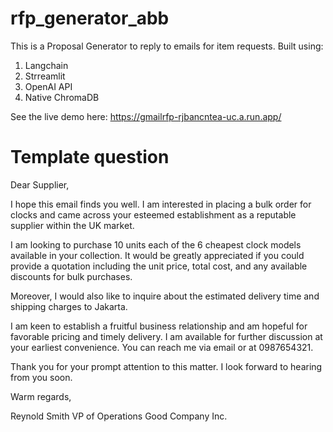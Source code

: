 # rfp_generator_abb

This is a Proposal Generator to reply to emails for item requests.
Built using:
1. Langchain
2. Strreamlit
3. OpenAI API
4. Native ChromaDB

See the live demo here: https://gmailrfp-rjbancntea-uc.a.run.app/

# Template question

Dear Supplier,

I hope this email finds you well. I am interested in placing a bulk order for clocks and came across your esteemed establishment as a reputable supplier within the UK market.

I am looking to purchase 10 units each of the 6 cheapest clock models available in your collection. It would be greatly appreciated if you could provide a quotation including the unit price, total cost, and any available discounts for bulk purchases.

Moreover, I would also like to inquire about the estimated delivery time and shipping charges to Jakarta.

I am keen to establish a fruitful business relationship and am hopeful for favorable pricing and timely delivery. I am available for further discussion at your earliest convenience. You can reach me via email or at 0987654321.

Thank you for your prompt attention to this matter. I look forward to hearing from you soon.

Warm regards,

Reynold Smith
VP of Operations
Good Company Inc.
